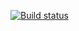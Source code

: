 [![Build status](https://ci.appveyor.com/api/projects/status/9y9e28rtqvh6gfi3?svg=true)](https://ci.appveyor.com/project/iashmlv/patterns)